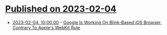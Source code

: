 # [Published on 2023-02-04](index.md)

* [2023-02-04, 10:00:00](https://apple.slashdot.org/story/23/02/04/0142227/google-is-working-on-blink-based-ios-browser-contrary-to-apples-webkit-rule?utm_source=rss1.0mainlinkanon&utm_medium=feed) - [Google Is Working On Blink-Based iOS Browser, Contrary To Apple's WebKit Rule](https://apple.slashdot.org/story/23/02/04/0142227/google-is-working-on-blink-based-ios-browser-contrary-to-apples-webkit-rule?utm_source=rss1.0mainlinkanon&utm_medium=feed)

